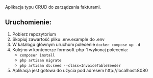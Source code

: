 Aplikacja typu CRUD do zarządzania fakturami.

## Uruchomienie:
1. Pobierz repozytorium
2. Skopiuj zawartość pliku .env.example do .env
2. W katalogu głównym uruchom polecenie `docker compose up -d`
3. Kolejno w kontenerze formsoft-php-1 wykonaj polecenia:
    - `composer install`
    - `php artisan migrate`
    - `php artisan db:seed --class=InvoiceTableSeeder`
4. Aplikacja jest gotowa do użycia pod adresem http://localhost:8080

